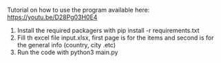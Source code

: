 Tutorial on how to use the program available here: https://youtu.be/D28Pg03H0E4
1. Install the required packagers with pip install -r requirements.txt
2. Fill th excel file input.xlsx, first page is for the items and second is for the general info (country, city .etc)
3. Run the code with python3 main.py
